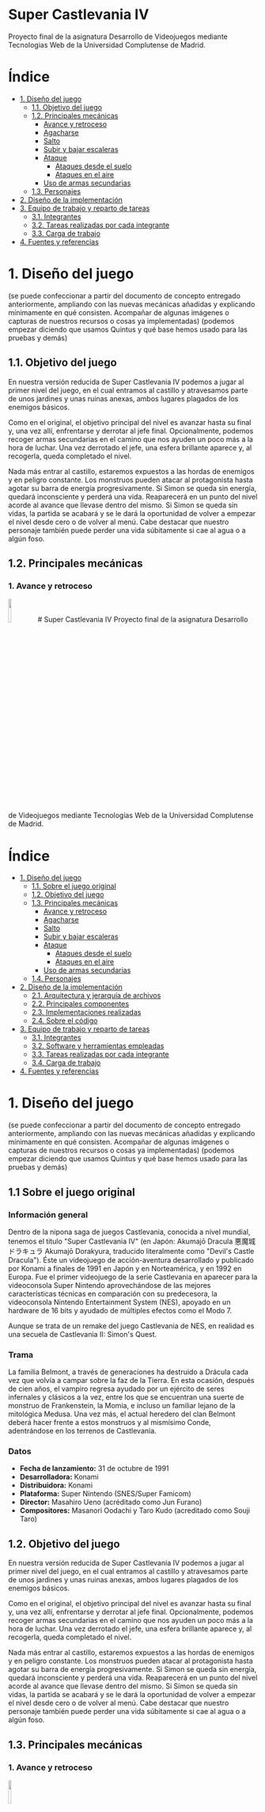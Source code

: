 # Super Castlevania IV
Proyecto final de la asignatura Desarrollo de Videojuegos mediante Tecnologias Web de la Universidad Complutense de Madrid.

# Índice

* [1. Diseño del juego](https://github.com/DVI-SC4/SuperCastlevania4#1-dise%C3%B1o-del-juego)
	* [1.1. Objetivo del juego](https://github.com/DVI-SC4/SuperCastlevania4#11-objetivo-del-juego) 
	* [1.2. Principales mecánicas](https://github.com/DVI-SC4/SuperCastlevania4#12-principales-mec%C3%A1nicas)
		* [Avance y retroceso](https://github.com/DVI-SC4/SuperCastlevania4#1-avance-y-retroceso)
		* [Agacharse](https://github.com/DVI-SC4/SuperCastlevania4#2-agacharse)
		* [Salto](https://github.com/DVI-SC4/SuperCastlevania4#3-salto)
		* [Subir y bajar escaleras](https://github.com/DVI-SC4/SuperCastlevania4#4-subir-y-bajar-escaleras)
		* [Ataque](https://github.com/DVI-SC4/SuperCastlevania4#5-ataque)
			*  [Ataques desde el suelo](https://github.com/DVI-SC4/SuperCastlevania4#51-ataques-desde-el-suelo)
			*  [Ataques en el aire](https://github.com/DVI-SC4/SuperCastlevania4#52-ataques-en-el-aire)
		* [Uso de armas secundarias](https://github.com/DVI-SC4/SuperCastlevania4#6-uso-de-armas-secundarias)  
	* [1.3. Personajes](https://github.com/DVI-SC4/SuperCastlevania4#13-personajes)
* [2. Diseño de la implementación](https://github.com/DVI-SC4/SuperCastlevania4#2-dise%C3%B1o-de-la-implementaci%C3%B3n)
* [3. Equipo de trabajo y reparto de tareas](https://github.com/DVI-SC4/SuperCastlevania4#3-equipo-de-trabajo-y-reparto-de-tareas)
	* [	3.1. Integrantes](https://github.com/DVI-SC4/SuperCastlevania4#31-integrantes)
	* [3.2. Tareas realizadas por cada integrante](https://github.com/DVI-SC4/SuperCastlevania4#32-tareas-realizadas-por-cada-integrante)
	* [3.3. Carga de trabajo](https://github.com/DVI-SC4/SuperCastlevania4#33-carga-de-trabajo)
* [4. Fuentes y referencias](https://github.com/DVI-SC4/SuperCastlevania4#4-fuentes-y-referencias)

# 1. Diseño del juego

(se puede confeccionar a partir del documento de concepto entregado anteriormente, ampliando con las nuevas mecánicas añadidas y explicando mínimamente en qué consisten. Acompañar de algunas imágenes o capturas de nuestros recursos o cosas ya implementadas) (podemos empezar diciendo que usamos Quintus y qué base hemos usado para las pruebas y demás)
	
## 1.1. Objetivo del juego

En nuestra versión reducida de Super Castlevania IV podemos a jugar al primer nivel del juego, en el cual entramos al castillo y atravesamos parte de unos jardines y unas ruinas anexas, ambos lugares plagados de los enemigos básicos. 

Como en el original, el objetivo principal del nivel es avanzar hasta su final y, una vez allí, enfrentarse y derrotar al jefe final. Opcionalmente, podemos recoger armas secundarias en el camino que nos ayuden un poco más a la hora de luchar. Una vez derrotado el jefe, una esfera brillante aparece y, al recogerla, queda completado el nivel.

Nada más entrar al castillo, estaremos expuestos a las hordas de enemigos y en peligro constante. Los monstruos pueden atacar al protagonista hasta agotar su barra de energía progresivamente. Si Simon se queda sin energía, quedará inconsciente y perderá una vida. Reaparecerá en un punto del nivel acorde al avance que llevase dentro del mismo. Si Simon se queda sin vidas, la partida se acabará y se le dará la oportunidad de volver a empezar el nivel desde cero o de volver al menú. Cabe destacar que nuestro personaje también puede perder una vida súbitamente si cae al agua o a algún foso.

## 1.2. Principales mecánicas

### 1. Avance y retroceso

<img src="https://github.com/DVI-SC4/SuperCastlevania4/blob/master/Recursos%20memoria/Gu%C3%ADa%20de%20movimientos/movimiento/teclas_andando.png?raw=true" width="11%" />
# Super Castlevania IV
Proyecto final de la asignatura Desarrollo de Videojuegos mediante Tecnologías Web de la Universidad Complutense de Madrid.

# Índice

* [1. Diseño del juego](https://github.com/DVI-SC4/SuperCastlevania4#1-dise%C3%B1o-del-juego)
	* [1.1. Sobre el juego original](https://github.com/DVI-SC4/SuperCastlevania4#11-sobre-el-juego-original)
	* [1.2. Objetivo del juego](https://github.com/DVI-SC4/SuperCastlevania4#12-objetivo-del-juego) 
	* [1.3. Principales mecánicas](https://github.com/DVI-SC4/SuperCastlevania4#13-principales-mec%C3%A1nicas)
		* [Avance y retroceso](https://github.com/DVI-SC4/SuperCastlevania4#1-avance-y-retroceso)
		* [Agacharse](https://github.com/DVI-SC4/SuperCastlevania4#2-agacharse)
		* [Salto](https://github.com/DVI-SC4/SuperCastlevania4#3-salto)
		* [Subir y bajar escaleras](https://github.com/DVI-SC4/SuperCastlevania4#4-subir-y-bajar-escaleras)
		* [Ataque](https://github.com/DVI-SC4/SuperCastlevania4#5-ataque)
			*  [Ataques desde el suelo](https://github.com/DVI-SC4/SuperCastlevania4#51-ataques-desde-el-suelo)
			*  [Ataques en el aire](https://github.com/DVI-SC4/SuperCastlevania4#52-ataques-en-el-aire)
		* [Uso de armas secundarias](https://github.com/DVI-SC4/SuperCastlevania4#6-uso-de-armas-secundarias)  
	* [1.4. Personajes](https://github.com/DVI-SC4/SuperCastlevania4#13-personajes)
* [2. Diseño de la implementación](https://github.com/DVI-SC4/SuperCastlevania4#2-dise%C3%B1o-de-la-implementaci%C3%B3n)
	* [2.1. Arquitectura y jerarquía de archivos](https://github.com/DVI-SC4/SuperCastlevania4#21-sobre-el-juego-original)
	* [2.2. Principales componentes](https://github.com/DVI-SC4/SuperCastlevania4#21-sobre-el-juego-original)
	* [2.3. Implementaciones realizadas](https://github.com/DVI-SC4/SuperCastlevania4#21-sobre-el-juego-original)
	* [2.4. Sobre el código](https://github.com/DVI-SC4/SuperCastlevania4#21-sobre-el-juego-original)
* [3. Equipo de trabajo y reparto de tareas](https://github.com/DVI-SC4/SuperCastlevania4#3-equipo-de-trabajo-y-reparto-de-tareas)
	* [	3.1. Integrantes](https://github.com/DVI-SC4/SuperCastlevania4#31-integrantes)
	* [3.2. Software y herramientas empleadas](https://github.com/DVI-SC4/SuperCastlevania4#32-software-y-herramientas-empleadas)
	* [3.3. Tareas realizadas por cada integrante](https://github.com/DVI-SC4/SuperCastlevania4#33-tareas-realizadas-por-cada-integrante)
	* [3.4. Carga de trabajo](https://github.com/DVI-SC4/SuperCastlevania4#34-carga-de-trabajo)
* [4. Fuentes y referencias](https://github.com/DVI-SC4/SuperCastlevania4#4-fuentes-y-referencias)

# 1. Diseño del juego

(se puede confeccionar a partir del documento de concepto entregado anteriormente, ampliando con las nuevas mecánicas añadidas y explicando mínimamente en qué consisten. Acompañar de algunas imágenes o capturas de nuestros recursos o cosas ya implementadas) (podemos empezar diciendo que usamos Quintus y qué base hemos usado para las pruebas y demás)

## 1.1 Sobre el juego original

### Información general

Dentro de la nipona saga de juegos Castlevania, conocida a nivel mundial, tenemos el título "Super Castlevania IV" (en Japón: Akumajō Dracula 悪魔城ドラキュラ Akumajō Dorakyura, traducido literalmente como "Devil's Castle Dracula"). Éste un videojuego de acción-aventura desarrollado y publicado por Konami a finales de 1991 en Japón y en Norteamérica, y en 1992 en Europa. Fue el primer videojuego de la serie Castlevania en aparecer para la videoconsola Super Nintendo aprovechándose de las mejores características técnicas en comparación con su predecesora, la videoconsola Nintendo Entertainment System (NES), apoyado en un hardware de 16 bits y ayudado de múltiples efectos como el Modo 7.

Aunque se trata de un remake del juego Castlevania de NES, en realidad es una secuela de Castlevania II: Simon's Quest.

### Trama

La familia Belmont, a través de generaciones ha destruido a Drácula cada vez que volvía a campar sobre la faz de la Tierra. En esta ocasión, después de cien años, el vampiro regresa ayudado por un ejército de seres infernales y clásicos a la vez, entre los que se encuentran una suerte de monstruo de Frankenstein, la Momia, e incluso un familiar lejano de la mitológica Medusa. Una vez más, el actual heredero del clan Belmont deberá hacer frente a estos monstruos y al mismísimo Conde, adentrándose en los terrenos de Castlevania.

### Datos

* **Fecha de lanzamiento:** 31 de octubre de 1991
* **Desarrolladora:** Konami
* **Distribuidora:** Konami
* **Plataforma:** Super Nintendo (SNES/Super Famicom)
* **Director:** Masahiro Ueno (acréditado como Jun Furano)
* **Compositores:** Masanori Oodachi y Taro Kudo (acreditado como Souji Taro)
	
## 1.2. Objetivo del juego

En nuestra versión reducida de Super Castlevania IV podemos a jugar al primer nivel del juego, en el cual entramos al castillo y atravesamos parte de unos jardines y unas ruinas anexas, ambos lugares plagados de los enemigos básicos. 

Como en el original, el objetivo principal del nivel es avanzar hasta su final y, una vez allí, enfrentarse y derrotar al jefe final. Opcionalmente, podemos recoger armas secundarias en el camino que nos ayuden un poco más a la hora de luchar. Una vez derrotado el jefe, una esfera brillante aparece y, al recogerla, queda completado el nivel.

Nada más entrar al castillo, estaremos expuestos a las hordas de enemigos y en peligro constante. Los monstruos pueden atacar al protagonista hasta agotar su barra de energía progresivamente. Si Simon se queda sin energía, quedará inconsciente y perderá una vida. Reaparecerá en un punto del nivel acorde al avance que llevase dentro del mismo. Si Simon se queda sin vidas, la partida se acabará y se le dará la oportunidad de volver a empezar el nivel desde cero o de volver al menú. Cabe destacar que nuestro personaje también puede perder una vida súbitamente si cae al agua o a algún foso.

## 1.3. Principales mecánicas

### 1. Avance y retroceso

<img src="https://github.com/DVI-SC4/SuperCastlevania4/blob/master/Recursos%20memoria/Gu%C3%ADa%20de%20movimientos/movimiento/teclas_andando.png?raw=true" width="11%" />

![andando](https://github.com/DVI-SC4/SuperCastlevania4/blob/master/Recursos%20memoria/Gu%C3%ADa%20de%20movimientos/movimiento/andando.gif?raw=true)

Simon puede caminar en ambos sentidos pulsando las teclas de dirección "izquierda" y "derecha".

### 2. Agacharse

<img src="https://github.com/DVI-SC4/SuperCastlevania4/blob/master/Recursos%20memoria/Gu%C3%ADa%20de%20movimientos/movimiento/teclas_agacharse.png?raw=true" width="20%" />

![agacharse](https://github.com/DVI-SC4/SuperCastlevania4/blob/master/Recursos%20memoria/Gu%C3%ADa%20de%20movimientos/movimiento/agacharse.gif?raw=true)

Para esquivar ciertos ataques, nuestro protagonista puede agacharse usando la tecla de dirección "abajo". Asimismo, mientras se encuentra agachado, puede seguir avanzando o retrocediendo en cuclillas si la situación lo requiere.

### 3. Salto

<img src="https://github.com/DVI-SC4/SuperCastlevania4/blob/master/Recursos%20memoria/Gu%C3%ADa%20de%20movimientos/movimiento/teclas_saltando.png?raw=true" width="20%" />

![saltando](https://github.com/DVI-SC4/SuperCastlevania4/blob/master/Recursos%20memoria/Gu%C3%ADa%20de%20movimientos/movimiento/saltando.gif?raw=true)

Simon también puede saltar pulsando la tecla "Q". Para mayor agilidad, durante el breve salto puede cambiar el sentido de su avance si pulsa "izquierda" o "derecha".

### 4. Subir y bajar escaleras

(se pondrán las teclas y gif cuando esté implementado)

Como parte indispensable de su avance por el nivel, Simon también es capaz de subir o bajar escaleras. 
* Para subir, al situarse encima del pie de las escaleras pulsará "derecha" o "izquierda" (según el sentido de la escalera) seguido de "arriba" y comenzará el ascenso.
* Para bajar, bastará con avanzar (sea hacia la izquierda o hacia la derecha) hacia la escalera en cuestión y comenzará el descenso. Si la escalera no está al final de una plataforma sino en medio de una, se combinará el uso de "izquierda" o "derecha" seguida de la tecla "abajo".

### 5. Ataque

El arma principal de Simon es el legendario látigo "Vampire Killer", el cual ha pasado de generación en generación en la familia Belmont durante siglos. Este arma de cazavampiros posee habilidades mágicas para luchar contra las criaturas infernales. 

Mediante la tecla "W", Simon enarbolará el látigo para asestar golpes a sus enemigos hasta destruirles. Además, durante la partida podrá recoger un hechizo de mejora que convierte al látigo en "Morning Star", haciéndolo más largo, férreo y permitiéndole hacer más daño por cada ataque.

Disponemos de distintas combinaciones de ataque, en ambas direcciones, para usar las que mejor se ajusten a la situación en la que Simon se vea envuelto.

#### 5.1 Ataques desde el suelo

##### 5.1.1 Ataque normal

<img src="https://github.com/DVI-SC4/SuperCastlevania4/blob/master/Recursos%20memoria/Gu%C3%ADa%20de%20movimientos/teclas/W.png?raw=true" width="5%" />

![atacando](https://github.com/DVI-SC4/SuperCastlevania4/blob/master/Recursos%20memoria/Gu%C3%ADa%20de%20movimientos/ataques%20en%20el%20suelo/atacando.gif?raw=true)

##### 5.1.2 Ataque agachado

<img src="https://github.com/DVI-SC4/SuperCastlevania4/blob/master/Recursos%20memoria/Gu%C3%ADa%20de%20movimientos/ataques%20en%20el%20suelo/teclas_atacando_agachado.png?raw=true" width="14%" />

![atacando_agachado](https://github.com/DVI-SC4/SuperCastlevania4/blob/master/Recursos%20memoria/Gu%C3%ADa%20de%20movimientos/ataques%20en%20el%20suelo/atacando_agachado.gif?raw=true)

##### 5.1.3 Ataque en vertical

<img src="https://github.com/DVI-SC4/SuperCastlevania4/blob/master/Recursos%20memoria/Gu%C3%ADa%20de%20movimientos/ataques%20en%20el%20suelo/teclas_atacando_vertical.png?raw=true" width="14%" />

![atacando_haciarriba](https://github.com/DVI-SC4/SuperCastlevania4/blob/master/Recursos%20memoria/Gu%C3%ADa%20de%20movimientos/ataques%20en%20el%20suelo/atacando_vertical.gif?raw=true)

##### 5.1.4 Ataque en diagonal

<img src="https://github.com/DVI-SC4/SuperCastlevania4/blob/master/Recursos%20memoria/Gu%C3%ADa%20de%20movimientos/ataques%20en%20el%20suelo/teclas_ataque_diagonal.png?raw=true" width="24%" />

![atacando_diagonal](https://github.com/DVI-SC4/SuperCastlevania4/blob/master/Recursos%20memoria/Gu%C3%ADa%20de%20movimientos/ataques%20en%20el%20suelo/ataque_diagonal.gif?raw=true)

#### 5.2 Ataques en el aire

##### 5.2.1 Ataque normal saltando

<img src="https://github.com/DVI-SC4/SuperCastlevania4/blob/master/Recursos%20memoria/Gu%C3%ADa%20de%20movimientos/ataques%20saltando/teclas_atacando_saltando.png?raw=true" width="24%" />

![atacando_saltando](https://github.com/DVI-SC4/SuperCastlevania4/blob/master/Recursos%20memoria/Gu%C3%ADa%20de%20movimientos/ataques%20saltando/atacando_saltando.gif?raw=true)

##### 5.2.2 Ataque en vertical saltando

<img src="https://github.com/DVI-SC4/SuperCastlevania4/blob/master/Recursos%20memoria/Gu%C3%ADa%20de%20movimientos/ataques%20saltando/teclas_atacando_vertical_saltando.png?raw=true" width="24%" />

![atacando_verticalarriba_saltando](https://github.com/DVI-SC4/SuperCastlevania4/blob/master/Recursos%20memoria/Gu%C3%ADa%20de%20movimientos/ataques%20saltando/atacando_vertical_saltando.gif?raw=true)

##### 5.2.3 Ataque hacia abajo saltando

<img src="https://github.com/DVI-SC4/SuperCastlevania4/blob/master/Recursos%20memoria/Gu%C3%ADa%20de%20movimientos/ataques%20saltando/teclas_atacando_verticalabajo.png?raw=true" width="24%" />

![atacando_verticalabajo_saltando](https://github.com/DVI-SC4/SuperCastlevania4/blob/master/Recursos%20memoria/Gu%C3%ADa%20de%20movimientos/ataques%20saltando/atacando_verticalabajo.gif?raw=true)

##### 5.2.4 Ataque en diagonal saltando

<img src="https://github.com/DVI-SC4/SuperCastlevania4/blob/master/Recursos%20memoria/Gu%C3%ADa%20de%20movimientos/ataques%20saltando/teclas_atacando_diagonalarriba_saltando.png?raw=true" width="24%" />

![atacando_diagonal_saltando](https://github.com/DVI-SC4/SuperCastlevania4/blob/master/Recursos%20memoria/Gu%C3%ADa%20de%20movimientos/ataques%20saltando/atacando_diagonalarriba_saltando.gif?raw=true)

##### 5.2.5 Ataque en diagonal hacia abajo saltando

<img src="https://github.com/DVI-SC4/SuperCastlevania4/blob/master/Recursos%20memoria/Gu%C3%ADa%20de%20movimientos/ataques%20saltando/teclas_atacando_diagonalabajo_saltando.png?raw=true" width="24%" />

![atacando_diagonal_abajo_saltando](https://github.com/DVI-SC4/SuperCastlevania4/blob/master/Recursos%20memoria/Gu%C3%ADa%20de%20movimientos/ataques%20saltando/atacando_diagonalabajo_saltando.gif?raw=true)

### 6. Uso de armas secundarias

(decidir con qué tecla se activarán y hacer su gif e imagen de tecla. Yo lo pondría con la tecla E por facilidad de activarlas rápidamente)

## 1.4. Personajes

### 1. Simon Belmont

![Simon Belmont](https://i.gifer.com/1Pu8.gif)

Simon es un reconocido cazador de vampiros del siglo XVII, y también el primero en aparecer y uno de los más reconocidos de los héroes de la saga Castlevania. Es heredero del clan Belmont y del afamado látigo Matavampiros (Vampire Killer), convirtiéndose en el más famoso cazador de vampiros. 

Nacido alrededor del año 1669, Simon creció escuchando las historias de sus grandes antepasados que habían derrotado a Drácula, junto con aquellos que lo ayudaron. Mientras se entrenaba en las habilidades del látigo, solía preguntarse cómo estaría a la altura de estos guerreros legendarios.

A la edad de 22 años en el año 1691, tendría la oportunidad de demostrar que era digno del legado de su familia. En el día de Pascua, 100 años después de que fue derrotado por Christopher Belmont, el conde Drácula regresaba de nuevo al mundo de los vivos. Simon estaba determinado a poner fin a la amenaza de este nuevo reinado de terror, y entró solo en el castillo de Drácula para enfrentar al conde.

Simon es bastante temerario e inclinado a forzar su camino a través de las situaciones adversas y para su aventura lleva un peto hecho de cuero, botas altas y una diadema de metal.

### 2. Enemigos

### 3. Jefe final


# 2. Diseño de la implementación

(**Sergio** en esta sección puedes poner la captura que nos mandaste por whastapp de cómo se quedó la jerarquía de archivos y explicar cómo dividiste todo el código)

## 2.1 Arquitectura y jerarquía de archivos

## 2.2 Principales componentes

## 2.3 Implementaciones realizadas

* Pantalla de introducción

* Menú principal
	* Comenzar partida 	
	* Pantalla con los controles de Simon
	* Créditos
	
* Jugador principal
	* Sprites y animaciones	 
	* Movimientos básicos
	* Ataque y uso del látigo (arma principal)
	* Ataque con armas secundarias

* Primer nivel del juego original (de momento, provisional)

* Enemigos
	* Sprites y animaciones 
	* Movimiento
	* Lógica de ataque y salud

* Objetos
	* Recogibles
	* Armas secundarias

* Jefe final del nivel

* HUD
	* Medidor de energía del protagonista
	* Medidor de energía del jefe de nivel
	* Visor de tiempo restante
	* Contador de vidas restantes
	* Corazones acumulados
	* Puntos acumulados
	* Arma secundaria recogida

## 2.4 Sobre el código


# 3. Equipo de trabajo y reparto de tareas

## 3.1. Integrantes

![Team](https://m.popkey.co/bcb243/azGKx_s-200x150.gif)

* [César Godino Rodríguez](https://github.com/cloudgrey)
* [Carmen López Gonzalo](https://github.com/calope03)
* [Sergio Pino Holgado](https://github.com/sepino)

## 3.2 Software y herramientas empleadas

(poned las que se me hayan pasado y también habrá que incluir los programas con los que grabemos el vídeo y audio del gameplay + la presentación de clase)

### Desarrollo, depuración y testeo
* [Quintus JavaScript HTML5 Game Engine](http://www.html5quintus.com)
* [Sublime Text](https://www.sublimetext.com)
* [Google Chrome](https://www.google.com/chrome/)
* [Mozilla Firefox](https://www.mozilla.org/en-US/firefox/)
* [GitHub Desktop](https://desktop.github.com)

### Obtención y preparación de sprites
* [OpenEmu (OS X)](http://openemu.org)
* [Pixelmator (OS X)](http://www.pixelmator.com/mac/)
* [Vista Previa (OS X)](https://support.apple.com/es-es/guide/preview/prvwd4a90e45/mac)

### Obtención y edición de sonido
* [Audacity](https://www.audacityteam.org)
* [VLC media player](https://www.videolan.org/vlc/index.html)

### Desarrollo de nivel
* [Adobe Photoshop](https://www.adobe.com/es/products/photoshop.html)
* [Tiled](https://thorbjorn.itch.io/tiled)

### Presentación
* [MacDown (OS X)](https://macdown.uranusjr.com)

## 3.3. Tareas realizadas por cada integrante

(descripción del trabajo realizado por cada uno de los integrantes del grupo, pondremos aquí lo del registro de tareas)

## 3.4. Carga de trabajo

(a cada miembro se le asigna un porcentaje)

* César:
* Carmen:
* Sergio:

# 4. Fuentes y referencias

(referencias a todos los assets utilizados en la realización del juego.)

## Recursos

* [CastlevaniaCrypt](http://www.castlevaniacrypt.com/cv4/maps)
* [CastlevaniaDungeon](https://castlevaniadungeon.net/games/scv4foreign.html)
* [SpritesIncCo](http://www.sprites-inc.co.uk/vania/OtherConsole/SCV4/)
* [ChapelOfResonance](http://www.chapelofresonance.com/media/scv4-rips.html)
* [The Spriters Resource](https://www.spriters-resource.com/snes/scstlevnia4/)
* [Icon Experience](https://www.iconexperience.com/v_collection/icons/?icon=keyboard)
* [VGMuseum](http://www.vgmuseum.com/mrp/multi/randomsprites.htm)
* [Nuestra propia extracción manual de sonidos y de algunos sprites a partir de un emulador]()

## Información general sobre el juego

* [Castlevania Wikia](http://es.castlevania.wikia.com/wiki/Simon_Belmont)
* [Super Castlevannia IV en Wikipedia](https://es.wikipedia.org/wiki/Super_Castlevania_IV)

(otras que pueden servir para acompañar a la memoria)
http://cdn.atomix.vg/wp-content/uploads/2017/04/aFvXaaY.gif
https://img.fireden.net/v/image/1462/84/1462843481721.gif
https://8bitotaku.files.wordpress.com/2012/04/tumblr_m2ogunsoba1qbzzgco1_r2_1280.gif?w=593
https://i.gifer.com/CT80.gif
https://media1.tenor.com/images/f477eb8dd0850d2a558e9c9656791561/tenor.gif?itemid=6563382
https://thumbs.gfycat.com/PlayfulSoftAnkole-max-1mb.gif
https://thumbs.gfycat.com/DisguisedScalyFritillarybutterfly-max-1mb.gif





![andando](https://github.com/DVI-SC4/SuperCastlevania4/blob/master/Recursos%20memoria/Gu%C3%ADa%20de%20movimientos/movimiento/andando.gif?raw=true)

Simon puede caminar en ambos sentidos pulsando las teclas de dirección "izquierda" y "derecha".

### 2. Agacharse

<img src="https://github.com/DVI-SC4/SuperCastlevania4/blob/master/Recursos%20memoria/Gu%C3%ADa%20de%20movimientos/movimiento/teclas_agacharse.png?raw=true" width="20%" />

![agacharse](https://github.com/DVI-SC4/SuperCastlevania4/blob/master/Recursos%20memoria/Gu%C3%ADa%20de%20movimientos/movimiento/agacharse.gif?raw=true)

Para esquivar ciertos ataques, nuestro protagonista puede agacharse usando la tecla de dirección "abajo". Asimismo, mientras se encuentra agachado, puede seguir avanzando o retrocediendo en cuclillas si la situación lo requiere.

### 3. Salto

<img src="https://github.com/DVI-SC4/SuperCastlevania4/blob/master/Recursos%20memoria/Gu%C3%ADa%20de%20movimientos/movimiento/teclas_saltando.png?raw=true" width="20%" />

![saltando](https://github.com/DVI-SC4/SuperCastlevania4/blob/master/Recursos%20memoria/Gu%C3%ADa%20de%20movimientos/movimiento/saltando.gif?raw=true)

Simon también puede saltar pulsando la tecla "Q". Para mayor agilidad, durante el breve salto puede cambiar el sentido de su avance si pulsa "izquierda" o "derecha".

### 4. Subir y bajar escaleras

(se pondrán las teclas y gif cuando esté implementado)

Como parte indispensable de su avance por el nivel, Simon también es capaz de subir o bajar escaleras. 
* Para subir, al situarse encima del pie de las escaleras pulsará "derecha" o "izquierda" (según el sentido de la escalera) seguido de "arriba" y comenzará el ascenso.
* Para bajar, bastará con avanzar (sea hacia la izquierda o hacia la derecha) hacia la escalera en cuestión y comenzará el descenso. Si la escalera no está al final de una plataforma sino en medio de una, se combinará el uso de "izquierda" o "derecha" seguida de la tecla "abajo".

### 5. Ataque

El arma principal de Simon es el legendario látigo "Vampire Killer", el cual ha pasado de generación en generación en la familia Belmont durante siglos. Este arma de cazavampiros posee habilidades mágicas para luchar contra las criaturas infernales. 

Mediante la tecla "W", Simon enarbolará el látigo para asestar golpes a sus enemigos hasta destruirles. Además, durante la partida podrá recoger un hechizo de mejora que convierte al látigo en "Morning Star", haciéndolo más largo, férreo y permitiéndole hacer más daño por cada ataque.

Disponemos de distintas combinaciones de ataque, en ambas direcciones, para usar las que mejor se ajusten a la situación en la que Simon se vea envuelto.

#### 5.1 Ataques desde el suelo

##### 5.1.1 Ataque normal

<img src="https://github.com/DVI-SC4/SuperCastlevania4/blob/master/Recursos%20memoria/Gu%C3%ADa%20de%20movimientos/teclas/W.png?raw=true" width="5%" />

![atacando](https://github.com/DVI-SC4/SuperCastlevania4/blob/master/Recursos%20memoria/Gu%C3%ADa%20de%20movimientos/ataques%20en%20el%20suelo/atacando.gif?raw=true)

##### 5.1.2 Ataque agachado

<img src="https://github.com/DVI-SC4/SuperCastlevania4/blob/master/Recursos%20memoria/Gu%C3%ADa%20de%20movimientos/ataques%20en%20el%20suelo/teclas_atacando_agachado.png?raw=true" width="14%" />

![atacando_agachado](https://github.com/DVI-SC4/SuperCastlevania4/blob/master/Recursos%20memoria/Gu%C3%ADa%20de%20movimientos/ataques%20en%20el%20suelo/atacando_agachado.gif?raw=true)

##### 5.1.3 Ataque en vertical

<img src="https://github.com/DVI-SC4/SuperCastlevania4/blob/master/Recursos%20memoria/Gu%C3%ADa%20de%20movimientos/ataques%20en%20el%20suelo/teclas_atacando_vertical.png?raw=true" width="14%" />

![atacando_haciarriba](https://github.com/DVI-SC4/SuperCastlevania4/blob/master/Recursos%20memoria/Gu%C3%ADa%20de%20movimientos/ataques%20en%20el%20suelo/atacando_vertical.gif?raw=true)

##### 5.1.4 Ataque en diagonal

<img src="https://github.com/DVI-SC4/SuperCastlevania4/blob/master/Recursos%20memoria/Gu%C3%ADa%20de%20movimientos/ataques%20en%20el%20suelo/teclas_ataque_diagonal.png?raw=true" width="24%" />

![atacando_diagonal](https://github.com/DVI-SC4/SuperCastlevania4/blob/master/Recursos%20memoria/Gu%C3%ADa%20de%20movimientos/ataques%20en%20el%20suelo/ataque_diagonal.gif?raw=true)

#### 5.2 Ataques en el aire

##### 5.2.1 Ataque normal saltando

<img src="https://github.com/DVI-SC4/SuperCastlevania4/blob/master/Recursos%20memoria/Gu%C3%ADa%20de%20movimientos/ataques%20saltando/teclas_atacando_saltando.png?raw=true" width="24%" />

![atacando_saltando](https://github.com/DVI-SC4/SuperCastlevania4/blob/master/Recursos%20memoria/Gu%C3%ADa%20de%20movimientos/ataques%20saltando/atacando_saltando.gif?raw=true)

##### 5.2.2 Ataque en vertical saltando

<img src="https://github.com/DVI-SC4/SuperCastlevania4/blob/master/Recursos%20memoria/Gu%C3%ADa%20de%20movimientos/ataques%20saltando/teclas_atacando_vertical_saltando.png?raw=true" width="24%" />

![atacando_verticalarriba_saltando](https://github.com/DVI-SC4/SuperCastlevania4/blob/master/Recursos%20memoria/Gu%C3%ADa%20de%20movimientos/ataques%20saltando/atacando_vertical_saltando.gif?raw=true)

##### 5.2.3 Ataque hacia abajo saltando

<img src="https://github.com/DVI-SC4/SuperCastlevania4/blob/master/Recursos%20memoria/Gu%C3%ADa%20de%20movimientos/ataques%20saltando/teclas_atacando_verticalabajo.png?raw=true" width="24%" />

![atacando_verticalabajo_saltando](https://github.com/DVI-SC4/SuperCastlevania4/blob/master/Recursos%20memoria/Gu%C3%ADa%20de%20movimientos/ataques%20saltando/atacando_verticalabajo.gif?raw=true)

##### 5.2.4 Ataque en diagonal saltando

<img src="https://github.com/DVI-SC4/SuperCastlevania4/blob/master/Recursos%20memoria/Gu%C3%ADa%20de%20movimientos/ataques%20saltando/teclas_atacando_diagonalarriba_saltando.png?raw=true" width="24%" />

![atacando_diagonal_saltando](https://github.com/DVI-SC4/SuperCastlevania4/blob/master/Recursos%20memoria/Gu%C3%ADa%20de%20movimientos/ataques%20saltando/atacando_diagonalarriba_saltando.gif?raw=true)

##### 5.2.5 Ataque en diagonal hacia abajo saltando

<img src="https://github.com/DVI-SC4/SuperCastlevania4/blob/master/Recursos%20memoria/Gu%C3%ADa%20de%20movimientos/ataques%20saltando/teclas_atacando_diagonalabajo_saltando.png?raw=true" width="24%" />

![atacando_diagonal_abajo_saltando](https://github.com/DVI-SC4/SuperCastlevania4/blob/master/Recursos%20memoria/Gu%C3%ADa%20de%20movimientos/ataques%20saltando/atacando_diagonalabajo_saltando.gif?raw=true)

### 6. Uso de armas secundarias

(decidir con qué tecla se activarán y hacer su gif e imagen de tecla. Yo lo pondría con la tecla E por facilidad de activarlas rápidamente)

## 1.3. Personajes

### 1. Simon Belmont

![Simon Belmont](https://i.gifer.com/1Pu8.gif)

Simon es un reconocido cazador de vampiros del siglo XVII, y también el primero en aparecer y uno de los más reconocidos de los héroes de la saga Castlevania. Es heredero del clan Belmont y del afamado látigo Matavampiros (Vampire Killer), convirtiéndose en el más famoso cazador de vampiros. 

Nacido alrededor del año 1669, Simon creció escuchando las historias de sus grandes antepasados que habían derrotado a Drácula, junto con aquellos que lo ayudaron. Mientras se entrenaba en las habilidades del látigo, solía preguntarse cómo estaría a la altura de estos guerreros legendarios.

A la edad de 22 años en el año 1691, tendría la oportunidad de demostrar que era digno del legado de su familia. En el día de Pascua, 100 años después de que fue derrotado por Christopher Belmont, el conde Drácula regresaba de nuevo al mundo de los vivos. Simon estaba determinado a poner fin a la amenaza de este nuevo reinado de terror, y entró solo en el castillo de Drácula para enfrentar al conde.

Simon es bastante temerario e inclinado a forzar su camino a través de las situaciones adversas y para su aventura lleva un peto hecho de cuero, botas altas y una diadema de metal.

### 2. Enemigos

### 3. Jefe final


# 2. Diseño de la implementación

(arquitectura y principales componentes.)


# 3. Equipo de trabajo y reparto de tareas

## 3.1. Integrantes

![Team](https://m.popkey.co/bcb243/azGKx_s-200x150.gif)

* [César Godino Rodríguez](https://github.com/cloudgrey)
* [Carmen López Gonzalo](https://github.com/calope03)
* [Sergio Pino Holgado](https://github.com/sepino)

## 3.2. Tareas realizadas por cada integrante

(descripción del trabajo realizado por cada uno de los integrantes del grupo, poner aquí lo del registro de tareas)

## 3.3. Carga de trabajo

(a cada miembro se le asigna un porcentaje)

# 4. Fuentes y referencias

(referencias a todos los assets utilizados en la realización del juego.)



